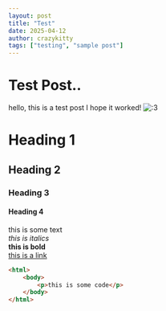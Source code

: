 ```yaml
---
layout: post
title: "Test"
date: 2025-04-12
author: crazykitty
tags: ["testing", "sample post"]
---
```

# Test Post..
hello, this is a test post I hope it worked!
![:3](https://cdn.donmai.us/original/60/9f/__hatsune_miku_vocaloid_drawn_by_misoni_mi_soni__609f7cbd1f97c2cfb8de7abd939c5063.jpg)
# Heading 1
## Heading 2
### Heading 3
#### Heading 4
this is some text  
*this is italics*  
**this is bold**  
[this is a link](https://www.youtube.com/watch?v=dQw4w9WgXcQ)
``` html
<html>
    <body>
        <p>this is some code</p>
    </body>
</html>
```